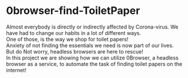 # 0browser-find-ToiletPaper

Almost everybody is directly or indirectly affected by Corona-virus. 
We have had to change our habits in a lot of different ways.  
One of those, is the way we shop for toilet papers!   
Anxiety of not finding the essentials we need is now part of our lives.  
But do Not worry, headless browsers are here to rescue!  
In this project we are showing how we can utilize 0Browser, a headless browser as a service, to automate the task of finding toilet papers on the internet!  
